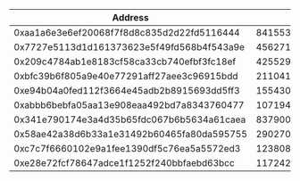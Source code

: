 | Address                                    |                      Value |   Rank |
|--------------------------------------------|----------------------------|--------|
| 0xaa1a6e3e6ef20068f7f8d8c835d2d22fd5116444 | 84155363699941767867374641 |      1 |
| 0x7727e5113d1d161373623e5f49fd568b4f543a9e | 45627128512915344587749920 |      2 |
| 0x209c4784ab1e8183cf58ca33cb740efbf3fc18ef | 42552989136413198919298969 |      3 |
| 0xbfc39b6f805a9e40e77291aff27aee3c96915bdd | 21104195138093660050000000 |      4 |
| 0xe94b04a0fed112f3664e45adb2b8915693dd5ff3 | 15543077635263742254719409 |      5 |
| 0xabbb6bebfa05aa13e908eaa492bd7a8343760477 | 10719485945628946136524680 |      6 |
| 0x341e790174e3a4d35b65fdc067b6b5634a61caea |  8379000751917755624057500 |      7 |
| 0x58ae42a38d6b33a1e31492b60465fa80da595755 |  2902709187105736532863818 |      8 |
| 0xc7c7f6660102e9a1fee1390df5c76ea5a5572ed3 |  1238086114520042000000000 |      9 |
| 0xe28e72fcf78647adce1f1252f240bbfaebd63bcc |  1172426432515823142714582 |     10 |
